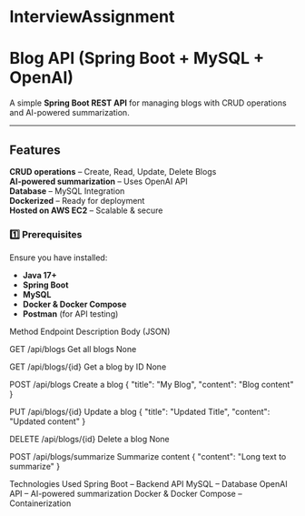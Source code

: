 # InterviewAssignment
#  Blog API (Spring Boot + MySQL + OpenAI)

A simple **Spring Boot REST API** for managing blogs with CRUD operations and AI-powered summarization.

---

##  Features
**CRUD operations** – Create, Read, Update, Delete Blogs  
**AI-powered summarization** – Uses OpenAI API  
**Database** – MySQL Integration  
**Dockerized** – Ready for deployment  
**Hosted on AWS EC2** – Scalable & secure  

### 1️⃣ Prerequisites  
Ensure you have installed:
- **Java 17+**
- **Spring Boot**
- **MySQL**
- **Docker & Docker Compose**
- **Postman** (for API testing)


Method       Endpoint	               Description	           Body (JSON)

  
GET	       /api/blogs      	       Get all blogs	        None


GET	       /api/blogs/{id}	       Get a blog by ID	      None


POST	     /api/blogs         	   Create a blog	       { "title": "My Blog", "content": "Blog content" }


PUT	       /api/blogs/{id}	       Update a blog	       { "title": "Updated Title", "content": "Updated content" }


DELETE	   /api/blogs/{id}	       Delete a blog	        None


POST	     /api/blogs/summarize	   Summarize content	   { "content": "Long text to summarize" }

Technologies Used
Spring Boot – Backend API
MySQL – Database
OpenAI API – AI-powered summarization
Docker & Docker Compose – Containerization
